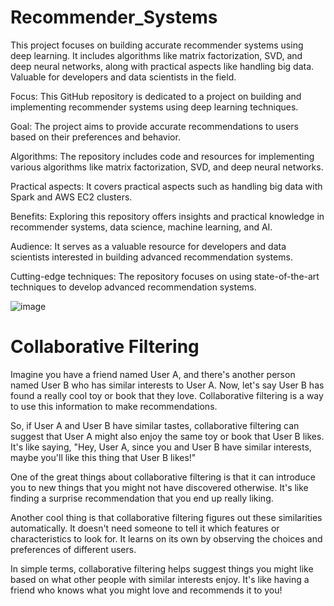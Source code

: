 # Recommender_Systems
This project focuses on building accurate recommender systems using deep learning. It includes algorithms like matrix factorization, SVD, and deep neural networks, along with practical aspects like handling big data. Valuable for developers and data scientists in the field.

Focus: This GitHub repository is dedicated to a project on building and implementing recommender systems using deep learning techniques.

Goal: The project aims to provide accurate recommendations to users based on their preferences and behavior.

Algorithms: The repository includes code and resources for implementing various algorithms like matrix factorization, SVD, and deep neural networks.

Practical aspects: It covers practical aspects such as handling big data with Spark and AWS EC2 clusters.

Benefits: Exploring this repository offers insights and practical knowledge in recommender systems, data science, machine learning, and AI.

Audience: It serves as a valuable resource for developers and data scientists interested in building advanced recommendation systems.

Cutting-edge techniques: The repository focuses on using state-of-the-art techniques to develop advanced recommendation systems.

![image](https://github.com/burzin25/Recommender_Systems/assets/84149050/316f11e1-cca2-43b7-ae60-9155676e0c61)

# Collaborative Filtering

Imagine you have a friend named User A, and there's another person named User B who has similar interests to User A. Now, let's say User B has found a really cool toy or book that they love. Collaborative filtering is a way to use this information to make recommendations.

So, if User A and User B have similar tastes, collaborative filtering can suggest that User A might also enjoy the same toy or book that User B likes. It's like saying, "Hey, User A, since you and User B have similar interests, maybe you'll like this thing that User B likes!"

One of the great things about collaborative filtering is that it can introduce you to new things that you might not have discovered otherwise. It's like finding a surprise recommendation that you end up really liking.

Another cool thing is that collaborative filtering figures out these similarities automatically. It doesn't need someone to tell it which features or characteristics to look for. It learns on its own by observing the choices and preferences of different users.

In simple terms, collaborative filtering helps suggest things you might like based on what other people with similar interests enjoy. It's like having a friend who knows what you might love and recommends it to you!
